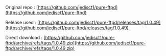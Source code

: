 Original repo : [https://github.com/jedisct1/pure-ftpd](https://github.com/jedisct1/pure-ftpd)  

Release used : [https://github.com/jedisct1/pure-ftpd/releases/tag/1.0.49](https://github.com/jedisct1/pure-ftpd/releases/tag/1.0.49)  

Direct download : [https://github.com/jedisct1/pure-ftpd/archive/refs/tags/1.0.49.zip](https://github.com/jedisct1/pure-ftpd/archive/refs/tags/1.0.49.zip)